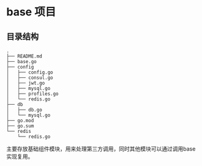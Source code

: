 # base 项目  
## 目录结构  
```
.
├── README.md
├── base.go
├── config
│   ├── config.go
│   ├── consul.go
│   ├── jwt.go
│   ├── mysql.go
│   ├── profiles.go
│   └── redis.go
├── db
│   ├── db.go
│   └── mysql.go
├── go.mod
├── go.sum
└── redis
    └── redis.go
```  
主要存放基础组件模块，用来处理第三方调用，同时其他模块可以通过调用base实现复用。
